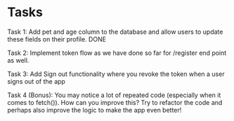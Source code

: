 # Tasks

Task 1: Add pet and age column to the database and allow users to update these fields on their profile. DONE

Task 2: Implement token flow as we have done so far for /register end point as well.

Task 3: Add Sign out functionality where you revoke the token when a user signs out of the app

Task 4 (Bonus): You may notice a lot of repeated code (especially when it comes to fetch()). How can you improve this? Try to refactor the code and perhaps also improve the logic to make the app even better!
